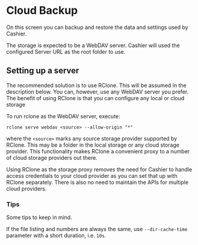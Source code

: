 # Cloud Backup

On this screen you can backup and restore the data and settings used by Cashier. 

The storage is expected to be a WebDAV server.
Cashier will used the configured Server URL as the root folder to use. 

## Setting up a server

The recommended solution is to use RClone. This will be assumed in the description below. You can, however, use any WebDAV server you prefer.
The benefit of using RClone is that you can configure any local or cloud storage 

To run rclone as the WebDAV server, execute:

```
rclone serve webdav <source> --allow-origin "*"
```

where the `<source>` marks any source storage provider supported by RClone. This may be a folder in the local storage or any cloud storage provider. This functionality makes RClone a convenient proxy to a number of cloud storage providers out there.

Using RClone as the storage proxy removes the need for Cashier to handle access credentials to your cloud provider as you can set that up with RClone separately. There is also no need to maintain the APIs for multiple cloud providers.

### Tips

Some tips to keep in mind.

If the file listing and numbers are always the same, use `--dir-cache-time` parameter with a short duration, i.e. `10s`.
